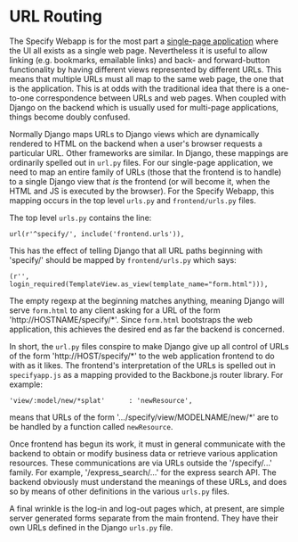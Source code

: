URL Routing
===========

The Specify Webapp is for the most part a [single-page application][]
where the UI all exists as a single web page. Nevertheless it is
useful to allow linking (e.g. bookmarks, emailable links) and back-
and forward-button functionality by having different views represented
by different URLs. This means that multiple URLs must all map to the
same web page, the one that is the application. This is at odds with
the traditional idea that there is a one-to-one correspondence between
URLs and web pages. When coupled with Django on the backend which is
usually used for multi-page applications, things become doubly
confused.

Normally Django maps URLs to Django views which are dynamically
rendered to HTML on the backend when a user's browser requests a
particular URL. Other frameworks are similar. In Django, these
mappings are ordinarily spelled out in `url.py` files. For our
single-page application, we need to map an entire family of URLs
(those that the frontend is to handle) to a single Django view that
_is_ the frontend (or will become it, when the HTML and JS
is executed by the browser). For the Specify Webapp, this mapping
occurs in the top level `urls.py` and `frontend/urls.py` files.

The top level `urls.py` contains the line:

    url(r'^specify/', include('frontend.urls')),

This has the effect of telling Django that all URL paths beginning
with 'specify/' should be mapped by `frontend/urls.py` which says:

    (r'', login_required(TemplateView.as_view(template_name="form.html"))),

The empty regexp at the beginning matches anything, meaning Django
will serve `form.html` to any client asking for a URL of the form
'http://HOSTNAME/specify/*'. Since `form.html` bootstraps the web
application, this achieves the desired end as far the backend is
concerned.

In short, the `url.py` files conspire to make Django give up all
control of URLs of the form 'http://HOST/specify/*' to the web
application frontend to do with as it likes. The frontend's
interpretation of the URLs is spelled out in `specifyapp.js` as a
mapping provided to the Backbone.js router library. For example:

    'view/:model/new/*splat'      : 'newResource',

means that URLs of the form '.../specify/view/MODELNAME/new/*' are to
be handled by a function called `newResource`.

Once frontend has begun its work, it must in general communicate with
the backend to obtain or modify business data or retrieve various
application resources. These communications are via URLs outside the
'/specify/...' family. For example, '/express_search/...' for the
express search API. The backend obviously must understand the meanings
of these URLs, and does so by means of other definitions in the
various `urls.py` files.

A final wrinkle is the log-in and log-out pages which, at present, are
simple server generated forms separate from the main frontend. They
have their own URLs defined in the Django `urls.py` file.

[single-page application]: http://en.wikipedia.org/wiki/Single-page_application

